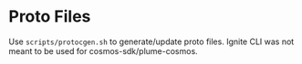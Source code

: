 # Proto Files

Use `scripts/protocgen.sh` to generate/update proto files. Ignite CLI was not meant to be used for cosmos-sdk/plume-cosmos.